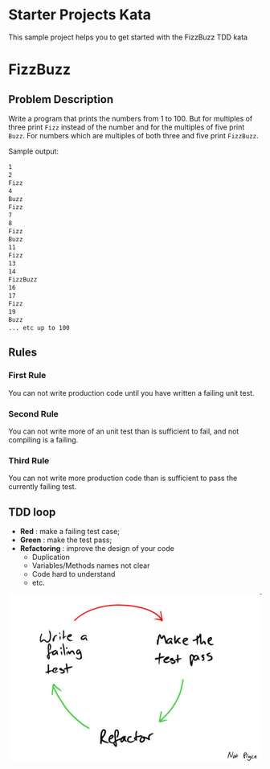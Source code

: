 # Starter Projects Kata

This sample project helps you to get started with the FizzBuzz TDD kata

# FizzBuzz

## Problem Description

Write a program that prints the numbers from 1 to 100. But for multiples of three print `Fizz` instead of the number and
for the multiples of five print `Buzz`. For numbers which are multiples of both three and five print `FizzBuzz`.

Sample output:

```
1
2
Fizz
4
Buzz
Fizz
7
8
Fizz
Buzz
11
Fizz
13
14
FizzBuzz
16
17
Fizz
19
Buzz
... etc up to 100
```

## Rules

### First Rule

You can not write production code until you have written a failing unit test.

### Second Rule

You can not write more of an unit test than is sufficient to fail, and not compiling is a failing.

### Third Rule

You can not write more production code than is sufficient to pass the currently failing test.

## TDD loop

* **Red** : make a failing test case;
* **Green** : make the test pass;
* **Refactoring** : improve the design of your code
    * Duplication
    * Variables/Methods names not clear
    * Code hard to understand
    * etc.

![TDD Loop](./red-green-refactor.jpg)
